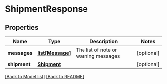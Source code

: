 # ShipmentResponse

## Properties
Name | Type | Description | Notes
------------ | ------------- | ------------- | -------------
**messages** | [**list[Message]**](Message.md) | The list of note or warning messages | [optional] 
**shipment** | [**Shipment**](Shipment.md) |  | [optional] 

[[Back to Model list]](../README.md#documentation-for-models) [[Back to README]](../README.md)

